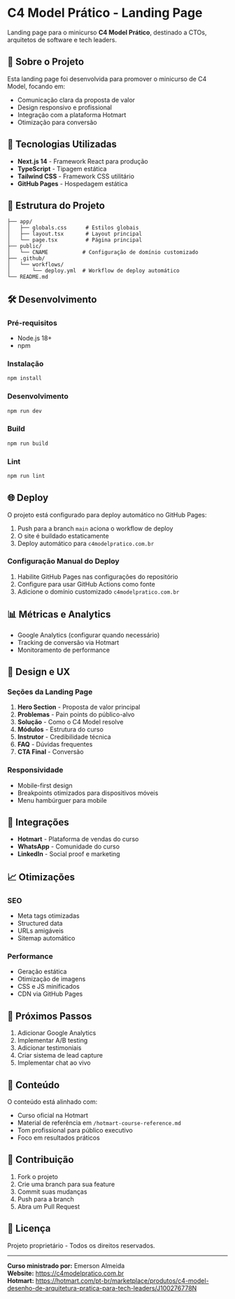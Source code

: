 # C4 Model Prático - Landing Page

Landing page para o minicurso **C4 Model Prático**, destinado a CTOs, arquitetos de software e tech leaders.

## 🎯 Sobre o Projeto

Esta landing page foi desenvolvida para promover o minicurso de C4 Model, focando em:
- Comunicação clara da proposta de valor
- Design responsivo e profissional
- Integração com a plataforma Hotmart
- Otimização para conversão

## 🚀 Tecnologias Utilizadas

- **Next.js 14** - Framework React para produção
- **TypeScript** - Tipagem estática
- **Tailwind CSS** - Framework CSS utilitário
- **GitHub Pages** - Hospedagem estática

## 📁 Estrutura do Projeto

```
├── app/
│   ├── globals.css      # Estilos globais
│   ├── layout.tsx       # Layout principal
│   └── page.tsx         # Página principal
├── public/
│   └── CNAME           # Configuração de domínio customizado
├── .github/
│   └── workflows/
│       └── deploy.yml  # Workflow de deploy automático
└── README.md
```

## 🛠️ Desenvolvimento

### Pré-requisitos
- Node.js 18+
- npm

### Instalação
```bash
npm install
```

### Desenvolvimento
```bash
npm run dev
```

### Build
```bash
npm run build
```

### Lint
```bash
npm run lint
```

## 🌐 Deploy

O projeto está configurado para deploy automático no GitHub Pages:

1. Push para a branch `main` aciona o workflow de deploy
2. O site é buildado estaticamente
3. Deploy automático para `c4modelpratico.com.br`

### Configuração Manual do Deploy

1. Habilite GitHub Pages nas configurações do repositório
2. Configure para usar GitHub Actions como fonte
3. Adicione o domínio customizado `c4modelpratico.com.br`

## 📊 Métricas e Analytics

- Google Analytics (configurar quando necessário)
- Tracking de conversão via Hotmart
- Monitoramento de performance

## 🎨 Design e UX

### Seções da Landing Page

1. **Hero Section** - Proposta de valor principal
2. **Problemas** - Pain points do público-alvo
3. **Solução** - Como o C4 Model resolve
4. **Módulos** - Estrutura do curso
5. **Instrutor** - Credibilidade técnica
6. **FAQ** - Dúvidas frequentes
7. **CTA Final** - Conversão

### Responsividade
- Mobile-first design
- Breakpoints otimizados para dispositivos móveis
- Menu hambúrguer para mobile

## 🔗 Integrações

- **Hotmart** - Plataforma de vendas do curso
- **WhatsApp** - Comunidade do curso
- **LinkedIn** - Social proof e marketing

## 📈 Otimizações

### SEO
- Meta tags otimizadas
- Structured data
- URLs amigáveis
- Sitemap automático

### Performance
- Geração estática
- Otimização de imagens
- CSS e JS minificados
- CDN via GitHub Pages

## 🚀 Próximos Passos

1. Adicionar Google Analytics
2. Implementar A/B testing
3. Adicionar testimoniais
4. Criar sistema de lead capture
5. Implementar chat ao vivo

## 📝 Conteúdo

O conteúdo está alinhado com:
- Curso oficial na Hotmart
- Material de referência em `/hotmart-course-reference.md`
- Tom profissional para público executivo
- Foco em resultados práticos

## 🤝 Contribuição

1. Fork o projeto
2. Crie uma branch para sua feature
3. Commit suas mudanças
4. Push para a branch
5. Abra um Pull Request

## 📄 Licença

Projeto proprietário - Todos os direitos reservados.

---

**Curso ministrado por:** Emerson Almeida  
**Website:** https://c4modelpratico.com.br  
**Hotmart:** https://hotmart.com/pt-br/marketplace/produtos/c4-model-desenho-de-arquitetura-pratica-para-tech-leaders/J100276778N